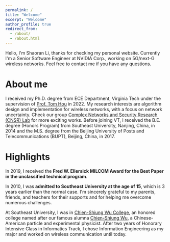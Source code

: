 ```yaml
---
permalink: /
title: "Welcome"
excerpt: "Welcome"
author_profile: true
redirect_from: 
  - /about/
  - /about.html
---
```


Hello, I'm Shaoran Li, thanks for checking my personal website. Currently I'm a Senior Software Engineer at NVIDIA Corp., working on 5G/next-G wireless networks. Feel free to contact me if you have any questions.


About me
======
I received my Ph.D. degree from ECE Department, Virginia Tech under the supervision of [Prof. Tom Hou](https://www.cnsr.ictas.vt.edu/THou.html) in 2022. My research interests are algorithm design and implementation for wireless networks, with a focus on network uncertainty. Check our group [Complex Networks and Security Research (CNSR) Lab](https://www.cnsr.ictas.vt.edu/index.html) for more exciting works. Before joining VT, I received the B.E. degree (Honors Program) from Southeast University, Nanjing, China, in 2014 and the M.S. degree from the Beijing University of Posts and  Telecommunications (BUPT), Beijing, China, in 2017. 

Highlights
======
In 2019, I received the **Fred W. Ellersick MILCOM Award for the Best Paper in the unclassified technical program**. 

In 2010, I was **admitted to Southeast University at the age of 15**, which is 3 years earlier than the normal case. I'm sincerely grateful to my parents, friends, and teachers for their supports and for helping me overcome numerous challenges. 

At Southeast University, I was in [Chien-Shiung Wu College](https://wjx.seu.edu.cn/wjxen/), an honored college named after our famous alumna [Chien-Shiung Wu](https://en.wikipedia.org/wiki/Chien-Shiung_Wu), a Chinese-American particle and experimental physicist. After two years of Honorary Intensive Class in Informatics Track, I chose Information Engineering as my major and worked on wireless communication until today.
